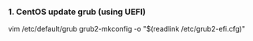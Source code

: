### 1. CentOS update grub (using UEFI)
vim /etc/default/grub
grub2-mkconfig -o "$(readlink /etc/grub2-efi.cfg)"
